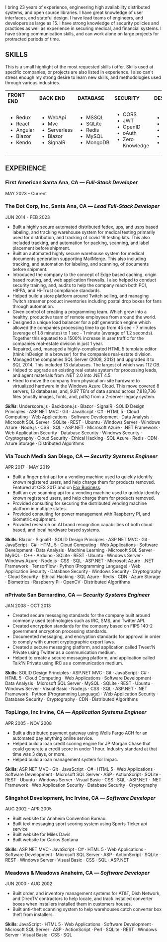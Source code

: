 <p>
I bring 23 years of experience, engineering high availability distributed systems, and open source libraries. I have great knowledge of user interfaces, and stateful design. I have lead teams of engineers, and developers as large as 15. I have strong knowledge of security policies and practices as well as experience in securing medical, and financial systems. I have strong communication skills, and can work alone on large projects for protracted periods of time.
</p>

## SKILLS

This is a small highlight of the most requested skills i offer. Skills used at specific companies, or projects are also listed in experience. I also can't stress enough my strong desire to learn new skills, and methodologies used through various industries.

<table>
  <tbody>
    <tr>
      <th align="left">FRONT END</th>
      <th align="left">BACK END</th>
      <th align="left">DATABASE</th>
      <th align="left">SECURITY</th>
      <th align="left">DESIGN</th>
    </tr>
    <tr>
      <td align="left">
         <ul>
            <li>Redux</li>
            <li>React</li>
            <li>Angular</li>
            <li>Blazor</li>
            <li>Kendo</li>
         </ul>
      </td>
      <td align="left">
         <ul>
            <li>WebApi</li>
            <li>Mvc</li>
            <li>Serverless</li>
            <li>Blazor</li>
            <li>SignalR</li>
         </ul>
      </td>
      <td align="left">
         <ul>
            <li>MSSQL</li>
            <li>SQLite</li>
            <li>Redis</li>
            <li>MySQL</li>
            <li>MongoDB</li>
         </ul>
      </td>
      <td align="left">
         <ul>
            <li>CORS</li>
            <li>JWT</li>
            <li>OpenID</li>
            <li>oAuth</li>
            <li>Zero Knowledge</li>
         </ul>
      </td>
      <td align="left">
         <ul>
            <li>SOLID</li>
            <li>Stateful</li>
            <li>Microservices</li>
            <li>Distributed</li>
            <li>Immutable</li>
         </ul>
      </td>
    </tr>
  </tbody>
</table>

## EXPERIENCE

### **First American**  Santa Ana, CA — *Full-Stack Developer*
MAY 2023 - Current

### **The Dot Corp, Inc,** Santa Ana, CA — *Lead Full-Stack Developer*
JUN 2014 - FEB 2023

* Built a highly secure automated distributed fedex, ups, and usps based labeling, and tracking warehouse system for medical testing primarily used for distribution, and tracking of covid 19 testing kits. This also included tracking, and automation for packing, scanning, and label placement before shipment.
* Built an automated highly secure warehouse system for medical documents generation supporting MailMerge. This also including tracking, and automation for labeling, and scanning, of documents before shipment.
* Introduced the company to the concept of Edge based caching, origin based routing, and, web application firewalls. I also helped to conduct security training, and, audits to help the company reach both PCI, HIPPA, and Hi-Trust compliance standards.
* Helped build a store platform around Twitch selling, and managing Twitch streamer product inventories including postal drop boxes for fans through automation.
* Given control of creating a programming team. Which grew into a healthy, productive team of remote employees from around the world.
* Designed a unique load balancer for a pdf generation engine which allowed the companies processing time to go from 45 sec - 7 minutes (average of 1.8 minutes) to 1 sec - 1 minute (average of 1.2 seconds). Together this equated to a 1500% increase in user traffic for the companies real-estate division in just 1 year.
* Repaired, and, managed a highly-complicated HTML 5 template editor (think InDesign in a browser) for the companies real-estate division.
* Managed the companies SQL Server (2008, 2012) and upgraded it to SQL 2014. This included 13 databases. The largest of which was 112 GB.
* Helped to upgrade an existing real estate system for processing leads, and agent materials from .NET 2.0 into .NET 4.5.
* Hired to move the company from physical on-site hardware to virtualized hardware in the Windows Azure Cloud. This move covered 8 servers, 13 databases, and, 9.97 TB's of data spread across 7,818,736 files (mostly images, fonts, and, pdfs) from a 2-server legacy system.

***Skills***: Underscore.js · Backbone.js · Blazor · SignalR · SOLID Design Principles · ASP.NET MVC · Git · JavaScript · C# · HTML 5 · Cloud Computing · Web Applications · Software Development · Data Analysis · Microsoft SQL Server · SQLite · REST · Ubuntu · Windows Server · Windows Azure · Node.js · CSS · SQL · ASP.NET · Microsoft Azure · .NET Framework · Web Application Security · Database Security · Windows Security · Cryptography · Cloud Security · Ethical Hacking · SQL Azure · Redis · CDN · Azure Storage · Distributed Algorithms

### **Via Touch Media** San Diego, CA — *Security Systems Engineer*
APR 2017 - MAY 2019

* Built a finger print api for a vending machine used to quickly identify known registered users, and help charge them for products removed. Featured at CES 2017 and on [Fox Business](https://video.foxbusiness.com/v/5668531461001#sp=show-clips).
* Built an eye scanning api for a vending machine used to quickly identify known registered users, and help charge them for products removed.
* Provided consulting for securing the distributed vending machine platform in multiple states.
* Provided consulting for  power management with Raspberry PI, and biometric equipment.
* Provided research on AI brand recognition capabilities of both cloud based, and local hardware based systems.

**Skills**: Blazor · SignalR · SOLID Design Principles · ASP.NET MVC · Git · JavaScript · C# · HTML 5 · Cloud Computing · Web Applications · Software Development · Data Analysis · Machine Learning · Microsoft SQL Server · MySQL · C++ · Arduino · SQLite · REST · Ubuntu · Windows Server · Windows Azure · Node.js · CSS · SQL · ASP.NET · Microsoft Azure · .NET Framework · TensorFlow · Python (Programming Language) · Web Application Security · Database Security · Windows Security · Cryptography · Cloud Security · Ethical Hacking · SQL Azure · Redis · CDN · Azure Storage · Biometrics · Raspberry Pi · OpenCV · Distributed Algorithms

### **nPrivate** San Bernardino, CA — *Security Systems Engineer*
JAN 2008 - OCT 2013

* Created secure messaging standards for the company built around commonly used technologies such as IRC, SMS, and Twitter API.
* Created encryption standards for the company based on FIPS 140-2 government encryption processing standards.
* Documented messaging, and encryption standards for approval in order to comply with current cryptographic export laws.
* Created a secure messaging platform, and application called Tweet'N Private using Twitter as a communication medium.
* Helped to create a secure messaging platform, and application called Talk'N Private using IRC as a communication medium.

**Skills**: SOLID Design Principles · ASP.NET MVC · Git · JavaScript · C# · HTML 5 · Cloud Computing · Web Applications · Software Development · Data Analysis · Microsoft SQL Server · MySQL · SQLite · REST · Ubuntu · Windows Server · Visual Basic · Node.js · CSS · SQL · ASP.NET · .NET Framework · Python (Programming Language) · Web Application Security · Database Security · Cryptography · CDN · Distributed Algorithms

### **TopLingo, Inc** Irvine, CA — *Application Systems Engineer*
APR 2005 - NOV 2008

* Built a distributed payment gateway using Wells Fargo ACH for an automated pay anything online service.
* Helped build a loan credit scoring engine for JP Morgan Chase that could generate a credit score in under 1 hour. Industry standard at that time was 3 days, or more.
* Helped build a loan management system for Impac.

**Skills**: ASP.NET MVC · Git · JavaScript · C# · HTML 5 · Web Applications · Software Development · Microsoft SQL Server · ASP · ActionScript · SQLite · REST · Ubuntu · Windows Server · Visual Basic · CSS · SQL · ASP.NET · .NET Framework · Web Application Security · Database Security · Cryptography

### **Slingshot Development, Inc** Irvine, CA — *Software Developer*
AUG 2002 - APR 2005

* Built website for Anaheim Convention Bureau.
* Built text messaging sport scoring system using Sports Ticker api service
* Built website for Miles Davis
* Built website for Carlos Santana

**Skills**: ASP.NET MVC · JavaScript · C# · HTML 5 · Web Applications · Software Development · Microsoft SQL Server · ASP · ActionScript · SQLite · REST · Windows Server · Visual Basic · CSS · SQL · ASP.NET

### **Meadows & Meadows** Anaheim, CA — *Software Developer*
JUN 2000 - AUG 2002

* Built order, and inventory management systems for AT&T, Dish Network, and DirecTV contractors to help locate, and track installed converter boxes when installers installed them in customers houses.
* Built anti-theft scanning system to help warehouses catch converter box theft from installers.

**Skills**: JavaScript · HTML 5 · Web Applications · Software Development · Microsoft SQL Server · ASP · ActionScript · Perl · SQLite · REST · Windows Server · Visual Basic · CSS · SQL
